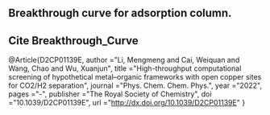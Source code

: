 ## Breakthrough curve for adsorption column.



## Cite Breakthrough_Curve

@Article{D2CP01139E,
author ="Li, Mengmeng and Cai, Weiquan and Wang, Chao and Wu, Xuanjun",
title  ="High-throughput computational screening of hypothetical metal–organic frameworks with open copper sites for CO2/H2 separation",
journal  ="Phys. Chem. Chem. Phys.",
year  ="2022",
pages  ="-",
publisher  ="The Royal Society of Chemistry",
doi  ="10.1039/D2CP01139E",
url  ="http://dx.doi.org/10.1039/D2CP01139E"
}
